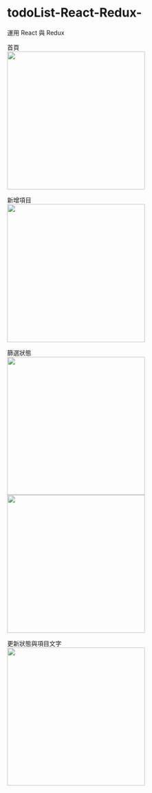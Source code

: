 # todoList-React-Redux-
運用 React 與 Redux 

首頁<br/>
<img src="http://13.112.66.95/img/todoList1.png" width="320"/>

新增項目<br/>
<img src="http://13.112.66.95/img/todolist2.png" width="320"/>

篩選狀態<br/>
<img src="http://13.112.66.95/img/todolist3.png" width="320"/>
<img src="http://13.112.66.95/img/todolist4.png" width="320"/>

更新狀態與項目文字<br/>
<img src="http://13.112.66.95/img/todolist5.png" width="320"/>
